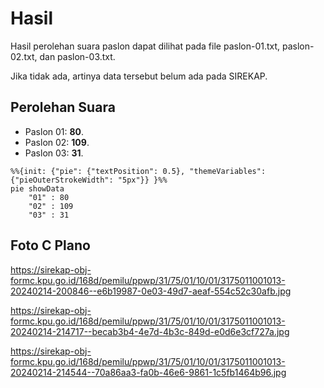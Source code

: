 # Hasil

Hasil perolehan suara paslon dapat dilihat pada file paslon-01.txt, paslon-02.txt, dan paslon-03.txt.

Jika tidak ada, artinya data tersebut belum ada pada SIREKAP.

## Perolehan Suara

 * Paslon 01: **80**.
 * Paslon 02: **109**.
 * Paslon 03: **31**.

```mermaid
%%{init: {"pie": {"textPosition": 0.5}, "themeVariables": {"pieOuterStrokeWidth": "5px"}} }%%
pie showData
    "01" : 80
    "02" : 109
    "03" : 31
```
## Foto C Plano

https://sirekap-obj-formc.kpu.go.id/168d/pemilu/ppwp/31/75/01/10/01/3175011001013-20240214-200846--e6b19987-0e03-49d7-aeaf-554c52c30afb.jpg

https://sirekap-obj-formc.kpu.go.id/168d/pemilu/ppwp/31/75/01/10/01/3175011001013-20240214-214717--becab3b4-4e7d-4b3c-849d-e0d6e3cf727a.jpg

https://sirekap-obj-formc.kpu.go.id/168d/pemilu/ppwp/31/75/01/10/01/3175011001013-20240214-214544--70a86aa3-fa0b-46e6-9861-1c5fb1464b96.jpg
